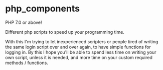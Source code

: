 # php_components
PHP 7.0 or above!

Different php scripts to speed up your programming time.

With this I'm trying to let inexperienced scripters or people tired of writing the same login script over and over again, to have simple functions for logging in. By this I hope you'll be able to spend less time on writing your own script, unless it is needed, and more time on your custom required methods / functions.
